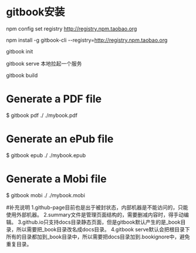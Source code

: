 # gitbook安装
npm config set registry http://registry.npm.taobao.org

npm install -g gitbook-cli --registry=http://registry.npm.taobao.org

gitbook init

gitbook serve
本地拉起一个服务

gitbook build

# Generate a PDF file
$ gitbook pdf ./ ./mybook.pdf

# Generate an ePub file
$ gitbook epub ./ ./mybook.epub

# Generate a Mobi file
$ gitbook mobi ./ ./mybook.mobi

#补充说明
1.github-page目前也是出于被封状态，内部机器是不能访问的，只能使用外部机器。
2.summary文件是管理页面结构的，需要删减内容时，得手动编辑。
3.github.io只支持docs目录静态页面，但是gitbook默认产生的是_book目录，所以需要把_book目录改名成docs目录。
4.gitbook serve默认会把根目录下所有的目录都加到_book目录中，所以需要把docs目录加到.bookignore中，避免重复目录。

